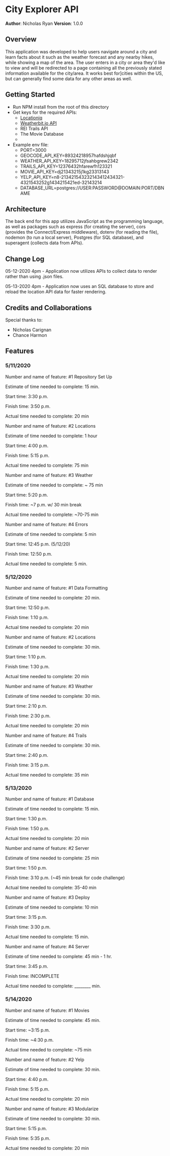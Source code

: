 # City Explorer API

**Author**: Nicholas Ryan
**Version**: 1.0.0

## Overview
This application was developed to help users navigate around a city and learn facts about it such as the weather forecast and any nearby hikes, while showing a map of the area. The user enters in a city or area they'd like to view and will be redirected to a page containing all the previously stated information available for the city/area. It works best for]cities within the US, but can generally find some data for any other areas as well.

## Getting Started
- Run NPM install from the root of this directory
- Get keys for the required APIs:
  - [Locationiq](https://locationiq.com/docs#forward-geocoding)
  - [Weatherbit.io API](https://www.weatherbit.io/)
  - REI Trails API
  - The Movie Database
  - 
- Example env file:
  - PORT=3000
  - GEOCODE_API_KEY=89324218957hafdshjqbf
  - WEATHER_API_KEY=18295712jfsahbgrew2342
  - TRAILS_API_KEY=12376432hfarewfh123321
  - MOVIE_API_KEY=dj21343215j1kg23313143
  - YELP_API_KEY=n8-213421543232143412434321-4321543252g1434215421ed-32143214
  - DATABASE_URL=postgres://USER:PASSWORD@DOMAIN:PORT/DBNAME

## Architecture
The back end for this app utilizes JavaScript as the programming language, as well as packages such as express (for creating the server), cors (provides the Connect/Express middleware), dotenv (for reading the file), nodemon (to run a local server), Postgres (for SQL database), and superagent (collects data from APIs).

## Change Log
05-12-2020 4pm - Application now utilizes APIs to collect data to render rather than using .json files.

05-13-2020 4pm - Application now uses an SQL database to store and reload the location API data for faster rendering.

## Credits and Collaborations
Special thanks to:
- Nicholas Carignan
- Chance Harmon


## Features
### 5/11/2020
Number and name of feature: #1 Repository Set Up

Estimate of time needed to complete: 15 min.

Start time: 3:30 p.m.

Finish time: 3:50 p.m.

Actual time needed to complete: 20 min


Number and name of feature: #2 Locations

Estimate of time needed to complete: 1 hour

Start time: 4:00 p.m.

Finish time: 5:15 p.m.

Actual time needed to complete: 75 min


Number and name of feature: #3 Weather

Estimate of time needed to complete: ~ 75 min

Start time: 5:20 p.m.

Finish time: ~7 p.m. w/ 30 min break

Actual time needed to complete: ~70-75 min


Number and name of feature: #4 Errors

Estimate of time needed to complete: 5 min

Start time: 12:45 p.m. (5/12/20)

Finish time: 12:50 p.m.

Actual time needed to complete: 5 min.


### 5/12/2020
Number and name of feature: #1 Data Formatting

Estimate of time needed to complete: 20 min.

Start time: 12:50 p.m.

Finish time: 1:10 p.m.

Actual time needed to complete: 20 min


Number and name of feature: #2 Locations

Estimate of time needed to complete: 30 min.

Start time: 1:10 p.m.

Finish time: 1:30 p.m.

Actual time needed to complete: 20 min


Number and name of feature: #3 Weather

Estimate of time needed to complete: 30 min.

Start time: 2:10 p.m.

Finish time: 2:30 p.m.

Actual time needed to complete: 20 min


Number and name of feature: #4 Trails

Estimate of time needed to complete: 30 min.

Start time: 2:40 p.m.

Finish time: 3:15 p.m.

Actual time needed to complete: 35 min

### 5/13/2020
Number and name of feature: #1 Database

Estimate of time needed to complete: 15 min.

Start time: 1:30 p.m.

Finish time: 1:50 p.m.

Actual time needed to complete: 20 min


Number and name of feature: #2 Server

Estimate of time needed to complete: 25 min

Start time: 1:50 p.m.

Finish time: 3:10 p.m. (~45 min break for code challenge)

Actual time needed to complete: 35-40 min


Number and name of feature: #3 Deploy

Estimate of time needed to complete: 10 min

Start time: 3:15 p.m.

Finish time: 3:30 p.m.

Actual time needed to complete: 15 min.


Number and name of feature: #4 Server

Estimate of time needed to complete: 45 min - 1 hr.

Start time: 3:45 p.m.

Finish time: INCOMPLETE

Actual time needed to complete: ________ min.

### 5/14/2020
Number and name of feature: #1 Movies

Estimate of time needed to complete: 45 min.

Start time: ~3:15 p.m.

Finish time: ~4:30 p.m.

Actual time needed to complete: ~75 min


Number and name of feature: #2 Yelp

Estimate of time needed to complete: 30 min.

Start time: 4:40 p.m.

Finish time: 5:15 p.m.

Actual time needed to complete: 20 min


Number and name of feature: #3 Modularize

Estimate of time needed to complete: 30 min.

Start time: 5:15 p.m.

Finish time: 5:35 p.m.

Actual time needed to complete: 20 min
